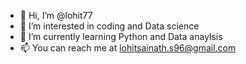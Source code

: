 - 👋 Hi, I’m @lohit77
- 👀 I’m interested in coding and Data science
- 🌱 I’m currently learning Python and Data anaylsis
- 📫 You can reach me at lohitsainath.s96@gmail.com 

<!---
lohit77/lohit77 is a ✨ special ✨ repository because its `README.md` (this file) appears on your GitHub profile.
You can click the Preview link to take a look at your changes.
--->
